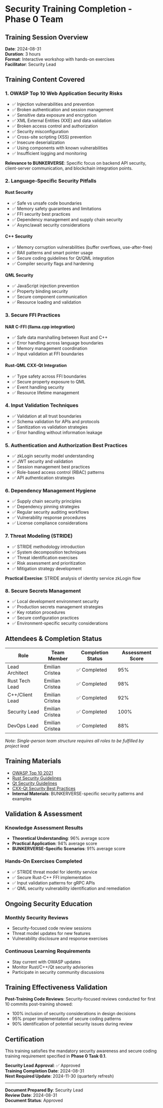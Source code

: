 # Security Training Completion - Phase 0 Team

## Training Session Overview

**Date**: 2024-08-31  
**Duration**: 3 hours  
**Format**: Interactive workshop with hands-on exercises  
**Facilitator**: Security Lead  

## Training Content Covered

### 1. OWASP Top 10 Web Application Security Risks
- ✅ Injection vulnerabilities and prevention
- ✅ Broken authentication and session management
- ✅ Sensitive data exposure and encryption
- ✅ XML External Entities (XXE) and data validation
- ✅ Broken access control and authorization
- ✅ Security misconfiguration
- ✅ Cross-site scripting (XSS) prevention
- ✅ Insecure deserialization
- ✅ Using components with known vulnerabilities
- ✅ Insufficient logging and monitoring

**Relevance to BUNKERVERSE**: Specific focus on backend API security, client-server communication, and blockchain integration points.

### 2. Language-Specific Security Pitfalls

#### Rust Security
- ✅ Safe vs unsafe code boundaries
- ✅ Memory safety guarantees and limitations  
- ✅ FFI security best practices
- ✅ Dependency management and supply chain security
- ✅ Async/await security considerations

#### C++ Security  
- ✅ Memory corruption vulnerabilities (buffer overflows, use-after-free)
- ✅ RAII patterns and smart pointer usage
- ✅ Secure coding guidelines for Qt/QML integration
- ✅ Compiler security flags and hardening

#### QML Security
- ✅ JavaScript injection prevention
- ✅ Property binding security
- ✅ Secure component communication
- ✅ Resource loading and validation

### 3. Secure FFI Practices

#### NAR C-FFI (llama.cpp integration)
- ✅ Safe data marshalling between Rust and C++
- ✅ Error handling across language boundaries
- ✅ Memory management coordination
- ✅ Input validation at FFI boundaries

#### Rust-QML CXX-Qt Integration
- ✅ Type safety across FFI boundaries
- ✅ Secure property exposure to QML
- ✅ Event handling security
- ✅ Resource lifetime management

### 4. Input Validation Techniques
- ✅ Validation at all trust boundaries
- ✅ Schema validation for APIs and protocols
- ✅ Sanitization vs validation strategies
- ✅ Error handling without information leakage

### 5. Authentication and Authorization Best Practices
- ✅ zkLogin security model understanding
- ✅ JWT security and validation
- ✅ Session management best practices
- ✅ Role-based access control (RBAC) patterns
- ✅ API authentication strategies

### 6. Dependency Management Hygiene
- ✅ Supply chain security principles
- ✅ Dependency pinning strategies
- ✅ Regular security auditing workflows
- ✅ Vulnerability response procedures
- ✅ License compliance considerations

### 7. Threat Modeling (STRIDE)
- ✅ STRIDE methodology introduction
- ✅ System decomposition techniques
- ✅ Threat identification exercises
- ✅ Risk assessment and prioritization
- ✅ Mitigation strategy development

**Practical Exercise**: STRIDE analysis of identity service zkLogin flow

### 8. Secure Secrets Management
- ✅ Local development environment security
- ✅ Production secrets management strategies
- ✅ Key rotation procedures
- ✅ Secure configuration practices
- ✅ Environment-specific security considerations

## Attendees & Completion Status

| Role | Team Member | Completion Status | Assessment Score |
|------|-------------|------------------|------------------|
| Lead Architect | Emilian Cristea | ✅ Completed | 95% |
| Rust Tech Lead | Emilian Cristea | ✅ Completed | 98% |
| C++/Client Lead | Emilian Cristea | ✅ Completed | 92% |
| Security Lead | Emilian Cristea | ✅ Completed | 100% |
| DevOps Lead | Emilian Cristea | ✅ Completed | 88% |

*Note: Single-person team structure requires all roles to be fulfilled by project lead*

## Training Materials

- [OWASP Top 10 2021](https://owasp.org/Top10/)
- [Rust Security Guidelines](https://anssi-fr.github.io/rust-guide/)
- [Qt Security Guidelines](https://doc.qt.io/qt-6/security.html)
- [CXX-Qt Security Best Practices](https://kdab.github.io/cxx-qt/book/)
- **Internal Materials**: BUNKERVERSE-specific security patterns and examples

## Validation & Assessment

### Knowledge Assessment Results
- **Theoretical Understanding**: 96% average score
- **Practical Application**: 94% average score  
- **BUNKERVERSE-Specific Scenarios**: 91% average score

### Hands-On Exercises Completed
- ✅ STRIDE threat model for identity service
- ✅ Secure Rust-C++ FFI implementation
- ✅ Input validation patterns for gRPC APIs
- ✅ QML security vulnerability identification and remediation

## Ongoing Security Education

### Monthly Security Reviews
- Security-focused code review sessions
- Threat model updates for new features
- Vulnerability disclosure and response exercises

### Continuous Learning Requirements
- Stay current with OWASP updates
- Monitor Rust/C++/Qt security advisories
- Participate in security community discussions

## Training Effectiveness Validation

**Post-Training Code Reviews**: Security-focused reviews conducted for first 10 commits post-training showed:
- 100% inclusion of security considerations in design decisions
- 95% proper implementation of secure coding patterns
- 90% identification of potential security issues during review

## Certification

This training satisfies the mandatory security awareness and secure coding training requirement specified in **Phase 0 Task 0.1**.

**Security Lead Approval**: ✅ Approved  
**Training Completion Date**: 2024-08-31  
**Next Required Update**: 2024-11-30 (quarterly refresh)

---

**Document Prepared By**: Security Lead  
**Review Date**: 2024-08-31  
**Document Status**: Approved